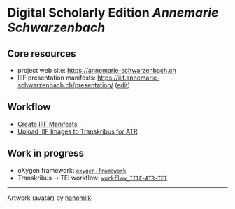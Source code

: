 # Digital Scholarly Edition *Annemarie Schwarzenbach*

## Core resources

* project web site: https://annemarie-schwarzenbach.ch
* IIIF presentation manifests: https://iiif.annemarie-schwarzenbach.ch/presentation/ ([edit](https://github.com/dse-as/i3f))

## Workflow

* [Create IIIF Manifests](https://github.com/dse-as/i3f?tab=readme-ov-file#contributing-manifests)
* [Upload IIIF Images to Transkribus for ATR](https://github.com/dse-as/workflow_IIIF-ATR-TEI/issues/new/choose)

## Work in progress

* oXygen framework: [`oxygen-framework`](https://github.com/dse-as/oxygen-framework)
* Transkribus ⇾ TEI workflow: [`workflow_IIIF-ATR-TEI`](https://github.com/dse-as/workflow_IIIF-ATR-TEI)

---

Artwork (avatar) by [nanomilk](https://www.deviantart.com/nanomilk/art/annemarie-schwarzenbach-179776775)


<!--

**Here are some ideas to get you started:**

🙋‍♀️ A short introduction - what is your organization all about?
🌈 Contribution guidelines - how can the community get involved?
👩‍💻 Useful resources - where can the community find your docs? Is there anything else the community should know?
🍿 Fun facts - what does your team eat for breakfast?
🧙 Remember, you can do mighty things with the power of [Markdown](https://docs.github.com/github/writing-on-github/getting-started-with-writing-and-formatting-on-github/basic-writing-and-formatting-syntax)
-->
